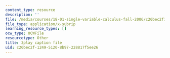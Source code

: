 ```yaml
---
content_type: resource
description: ''
file: /media/courses/18-01-single-variable-calculus-fall-2006/c20bec2f124951208b97228817f5ee26_TpWQlKHPyJ4.vtt
file_type: application/x-subrip
learning_resource_types: []
ocw_type: OCWFile
resourcetype: Other
title: 3play caption file
uid: c20bec2f-1249-5120-8b97-228817f5ee26
---
```

